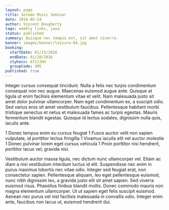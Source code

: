```yaml
---
layout: page
title: Solemn Music Seminar
date: 2016-05-24
author: Vincent Dougherty
tags: weekly links, java
status: published
summary: Quisque nec tempus est, sit amet viverra.
banner: images/banner/leisure-04.jpg
booking:
  startDate: 01/15/2016
  endDate: 01/20/2016
  ctyhocn: ATSJJHX
  groupCode: SMS
published: true
---
```

Integer cursus consequat tincidunt. Nulla a felis nec turpis condimentum consequat non nec augue. Maecenas euismod augue ante. Quisque at ligula ut enim facilisis elementum vitae et velit. Nam malesuada justo sit amet dolor pulvinar ullamcorper. Nam eget condimentum ex, a suscipit odio. Sed varius eros sit amet vestibulum faucibus. Pellentesque habitant morbi tristique senectus et netus et malesuada fames ac turpis egestas. Mauris fermentum blandit egestas. Quisque id lectus sodales, dignissim nulla quis, iaculis ante.

1 Donec tempus enim eu cursus feugiat
1 Fusce auctor velit non sapien vulputate, id porttitor lectus fringilla
1 Vivamus iaculis elit vel auctor molestie
1 Donec pulvinar lorem eget cursus vehicula
1 Proin porttitor nisi hendrerit, porttitor lacus vel, gravida nisi.

Vestibulum auctor massa ligula, nec dictum nunc ullamcorper vel. Etiam ac diam a nisi vestibulum interdum luctus id elit. Suspendisse nec enim in purus maximus lobortis nec vitae odio. Integer sed feugiat erat, non consectetur sapien. Pellentesque aliquam, leo eget pellentesque euismod, nunc nibh dignissim leo, a gravida justo elit sit amet sapien. Sed viverra euismod risus. Phasellus finibus blandit mollis. Donec commodo mauris non magna elementum ullamcorper. Ut ut sapien eget felis suscipit euismod. Aenean nec purus vel nisl facilisis malesuada in convallis odio. Integer enim ante, faucibus non lacus ut, euismod hendrerit dui.
